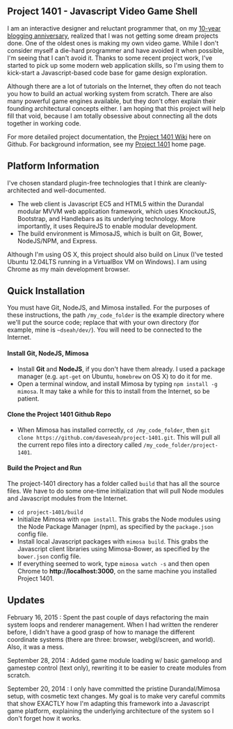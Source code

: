 ## Project 1401 - Javascript Video Game Shell

I am an interactive designer and reluctant programmer that, on my [10-year blogging anniversary][10year], realized that I was not getting some dream projects done. One of the oldest ones is making my own video game. While I don't consider myself a die-hard programmer and have avoided it when possible, I'm seeing that I can't avoid it. Thanks to some recent project work, I've started to pick up some modern web application skills, so I'm using them to kick-start a Javascript-based code base for game design exploration.

Although there are a lot of tutorials on the Internet, they often do not teach you how to build an actual working system from scratch. There are also many powerful game engines available, but they don't often explain their founding architectural concepts either. I am hoping that this project will help fill that void, because I am totally obsessive about connecting all the dots together in working code. 

For more detailed project documentation, the [Project 1401 Wiki][wiki] here on Github. For background information, see my [Project 1401][project1401] home page. 

[project1401]:http://davidseah.com/about/make-video-game/
[10year]:http://davidseah.com/2014/09/my-next-10-years-of-blogging/
[wiki]:http://github.com/daveseah/project-1401/wiki

## Platform Information

I've chosen standard plugin-free technologies that I think are cleanly-architected and well-documented. 

* The web client is Javascript EC5 and HTML5 within the Durandal modular MVVM web application framework, which uses KnockoutJS, Bootstrap, and Handlebars as its underlying technology. More importantly, it uses RequireJS to enable modular development. 
* The build environment is MimosaJS, which is built on Git, Bower, NodeJS/NPM, and Express.

Although I'm using OS X, this project should also build on Linux (I've tested Ubuntu 12.04LTS running in a VirtualBox VM on Windows). I am using Chrome as my main development browser.


## Quick Installation

You must have Git, NodeJS, and Mimosa installed. For the purposes of these instructions, the path `/my_code_folder` is the example directory where we'll put the source code; replace that with your own directory (for example, mine is `~dseah/dev/`). You will need to be connected to the Internet.

#### Install Git, NodeJS, Mimosa

* Install **Git** and **NodeJS**, if you don't have them already. I used a package manager (e.g. `apt-get` on Ubuntu, `homebrew` on OS X) to do it for me.
* Open a terminal window, and install Mimosa by typing `npm install -g mimosa`. It may take a while for this to install from the Internet, so be patient.

#### Clone the Project 1401 Github Repo

* When Mimosa has installed correctly, `cd /my_code_folder`, then `git clone https://github.com/daveseah/project-1401.git`. This will pull all the current repo files into a directory called `/my_code_folder/project-1401`.

#### Build the Project and Run

The project-1401 directory has a folder called `build` that has all the source files. We have to do some one-time initialization that will pull Node modules and Javascript modules from the Internet.

* `cd project-1401/build` 
* Initialize Mimosa with `npm install`. This grabs the Node modules using the Node Package Manager (npm), as specified by the `package.json` config file.
* Install local Javascript packages with `mimosa build`. This grabs the Javascript client libraries using Mimosa-Bower, as specified by the `bower.json` config file.
* If everything seemed to work, type `mimosa watch -s` and then open Chrome to **http://localhost:3000**, on the same machine you installed Project 1401.

## Updates

February 16, 2015
: Spent the past couple of days refactoring the main system loops and renderer management. When I had written the renderer before, I didn't have a good grasp of how to manage the different coordinate systems (there are three: browser, webgl/screen, and world). Also, it was a mess. 

September 28, 2014
: Added game module loading w/ basic gameloop and gamestep control (text only), rewriting it to be easier to create modules from scratch.

September 20, 2014
: I only have committed the pristine Durandal/Mimosa setup, with cosmetic text changes. My goal is to make very careful commits that show EXACTLY how I'm adapting this framework into a Javascript game platform, explaining the underlying architecture of the system so I don't forget how it works.

